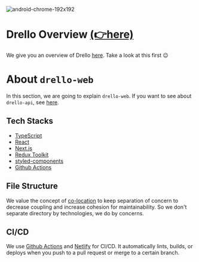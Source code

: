 ![android-chrome-192x192](https://user-images.githubusercontent.com/12164726/150696057-d93c5d67-bb69-4683-8c9f-459b4fad87c0.png)



# Drello Overview [(👉here)](https://github.com/setunas/drello-api#drello-overview)
We give you an overview of Drello [here](https://github.com/setunas/drello-api#drello-overview). Take a look at this first 😉



# About `drello-web`
In this section, we are going to explain `drello-web`. If you want to see about `drello-api`, see [here](https://github.com/setunas/drello-api/blob/develop/README.md#about-drello-api).


## Tech Stacks
- [TypeScript](https://www.typescriptlang.org/)
- [React](https://reactjs.org/)
- [Next.js](https://nextjs.org/)
- [Redux Toolkit](https://redux-toolkit.js.org/)
- [styled-components](https://styled-components.com/)
- [Github Actions](https://github.com/features/actions)


## File Structure
We value the concept of [co-location](https://kentcdodds.com/blog/colocation) to keep separation of concern to decrease coupling and increase cohesion for maintainability. So we don't separate directory by technologies, we do by concerns.


## CI/CD
We use [Github Actions](https://github.com/features/actions) and [Netlify](https://www.netlify.com/) for CI/CD. It automatically lints, builds, or deploys when you push to a pull request or merge to a certain branch.
